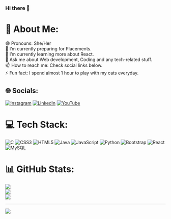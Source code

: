 ### Hi there 👋

<!--
**priyadharshini200210/priyadharshini200210** is a ✨ _special_ ✨ repository because its `README.md` (this file) appears on your GitHub profile.

Here are some ideas to get you started:

- 🔭 I’m currently working on ...
- 🌱 I’m currently learning ...
- 👯 I’m looking to collaborate on ...
- 🤔 I’m looking for help with ...
- 💬 Ask me about ...
- 📫 How to reach me: ...
- 😄 Pronouns: ...
- ⚡ Fun fact: ...
-->
# 💫 About Me:
😄 Pronouns: She/Her<br>🔭 I’m currently preparing for Placements.<br>🌱 I’m currently learning more about React.<br>💬 Ask me about Web development, Coding and any tech-related stuff.<br>📫 How to reach me: Check social links below.<br>⚡ Fun fact: I spend almost 1 hour to play with my cats everyday.


## 🌐 Socials:
[![Instagram](https://img.shields.io/badge/Instagram-%23E4405F.svg?logo=Instagram&logoColor=white)](https://instagram.com/priyadharshini_k_) [![LinkedIn](https://img.shields.io/badge/LinkedIn-%230077B5.svg?logo=linkedin&logoColor=white)](https://www.linkedin.com/in/priyadharshini-k-70625420b/) [![YouTube](https://img.shields.io/badge/YouTube-%23FF0000.svg?logo=YouTube&logoColor=white)](https://youtube.com/c/UCsRlVLwcXMOZCiVkczi-p6A) 

# 💻 Tech Stack:
![C](https://img.shields.io/badge/c-%2300599C.svg?style=for-the-badge&logo=c&logoColor=white) ![CSS3](https://img.shields.io/badge/css3-%231572B6.svg?style=for-the-badge&logo=css3&logoColor=white) ![HTML5](https://img.shields.io/badge/html5-%23E34F26.svg?style=for-the-badge&logo=html5&logoColor=white) ![Java](https://img.shields.io/badge/java-%23ED8B00.svg?style=for-the-badge&logo=java&logoColor=white) ![JavaScript](https://img.shields.io/badge/javascript-%23323330.svg?style=for-the-badge&logo=javascript&logoColor=%23F7DF1E) ![Python](https://img.shields.io/badge/python-3670A0?style=for-the-badge&logo=python&logoColor=ffdd54) ![Bootstrap](https://img.shields.io/badge/bootstrap-%23563D7C.svg?style=for-the-badge&logo=bootstrap&logoColor=white) ![React](https://img.shields.io/badge/react-%2320232a.svg?style=for-the-badge&logo=react&logoColor=%2361DAFB) ![MySQL](https://img.shields.io/badge/mysql-%2300f.svg?style=for-the-badge&logo=mysql&logoColor=white)
# 📊 GitHub Stats:
![](https://github-readme-stats.vercel.app/api?username=priyadharshini200210&theme=dark&hide_border=false&include_all_commits=false&count_private=false)<br/>
![](https://github-readme-streak-stats.herokuapp.com/?user=priyadharshini200210&theme=dark&hide_border=false)<br/>
![](https://github-readme-stats.vercel.app/api/top-langs/?username=priyadharshini200210&theme=dark&hide_border=false&include_all_commits=false&count_private=false&layout=compact)

---
[![](https://visitcount.itsvg.in/api?id=priyadharshini200210&icon=0&color=0)](https://visitcount.itsvg.in)
